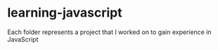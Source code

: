 # learning-javascript
Each folder represents a project that I worked on to gain experience in JavaScript
